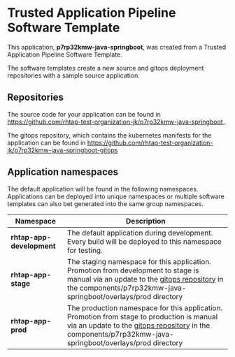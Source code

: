 # Trusted Application Pipeline Software Template

This application, **p7rp32kmw-java-springboot**, was created from a Trusted Application Pipeline Software Template.

The software templates create a new source and gitops deployment repositories with a sample source application. 

## Repositories

The source code for your application can be found in [https://github.com/rhtap-test-organization-jk/p7rp32kmw-java-springboot ](https://github.com/rhtap-test-organization-jk/p7rp32kmw-java-springboot ).
 
The gitops repository, which contains the kubernetes manifests for the application can be found in 
[https://github.com/rhtap-test-organization-jk/p7rp32kmw-java-springboot-gitops ](https://github.com/rhtap-test-organization-jk/p7rp32kmw-java-springboot-gitops ) 

## Application namespaces 

The default application will be found in the following namespaces. Applications can be deployed into unique namespaces or multiple software templates can also bet generated into the same group namespaces.  

|  Namespace   |  Description   |  
| -------- | -------- |   
| **rhtap-app-development** | The default application during development. Every build will be deployed to this namespace for testing. | 
| **rhtap-app-stage** | The staging namespace for this application. Promotion from development to stage is manual via an update to the [gitops repository](https://github.com/rhtap-test-organization-jk/p7rp32kmw-java-springboot-gitops ) in the components/p7rp32kmw-java-springboot/overlays/prod directory |  
| **rhtap-app-prod** | The production namespace for this application. Promotion from stage to production is manual via an update to the [gitops repository](https://github.com/rhtap-test-organization-jk/p7rp32kmw-java-springboot-gitops ) in the components/p7rp32kmw-java-springboot/overlays/prod directory | 